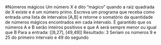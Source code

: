 #Números mágicos
Um número X é dito “mágico” quando a raiz quadrada de X existe e é um número primo.
Escreva um programa que receba como entrada uma lista de intervalos [A,B] e retorne o
somatório da quantidade de números mágicos encontrados em cada intervalo. É garantido
que os números A e B serão inteiros positivos e que A será sempre menor ou igual que B
Para a entrada: [[8,27], [49,49]]
Resultado: 3
Seriam os números 9 e 25 do primeiro intervalo e 49 do segundo
